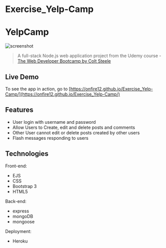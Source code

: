 # Exercise_Yelp-Camp
# YelpCamp

![screenshot](https://imgur.com/gbc3PCJ.png)

> A full-stack Node.js  web application project from the Udemy course - [The Web Developer Bootcamp by Colt Steele](https://www.udemy.com/the-web-developer-bootcamp/)

## Live Demo

To see the app in action, go to [https://onfire12.github.io/Exercise_Yelp-Camp/](https://onfire12.github.io/Exercise_Yelp-Camp/)

## Features
 * User login with username and password
 * Allow Users to Create, edit and delete posts and comments 
 * Other User cannot edit or delete posts created by other users
 * Flash messages responding to users

## Technologies
Front-end:
- EJS 
- CSS
- Bootstrap 3
- HTML5

Back-end:
- express
- mongoDB
- mongoose

Deployment:
- Heroku
